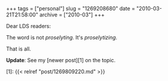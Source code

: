 +++
tags = ["personal"]
slug = "1269208680"
date = "2010-03-21T21:58:00"
archive = ["2010-03"]
+++

Dear LDS readers:

The word is not _proselyting_.  It's _proselytizing_.

That is all.

**Update**: See my [newer post][1] on the topic.

[1]: {{< relref "post/1269809220.md" >}}
